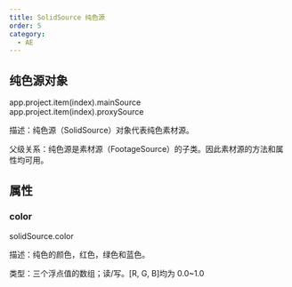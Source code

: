 ```yaml
---
title: SolidSource 纯色源
order: 5
category:
  - AE
---
```


## 纯色源对象

app.project.item(index).mainSource  
app.project.item(index).proxySource

描述：纯色源（SolidSource）对象代表纯色素材源。

父级关系：纯色源是素材源（FootageSource）的子类。因此素材源的方法和属性均可用。

## 属性

### color

solidSource.color

描述：纯色的颜色，红色，绿色和蓝色。

类型：三个浮点值的数组；读/写。[R, G, B]均为 0.0~1.0
